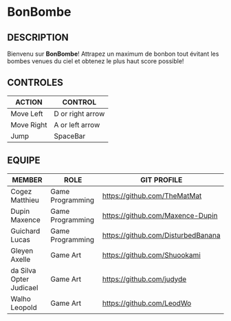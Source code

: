 # BonBombe

<h2> DESCRIPTION </h2>

Bienvenu sur **BonBombe**! Attrapez un maximum de bonbon tout évitant les bombes venues du ciel et obtenez le plus haut score possible! 

<h2> CONTROLES </h2>

ACTION | CONTROL
------------ | ------------- 
Move Left | D or right arrow 
Move Right | A or left arrow 
Jump | SpaceBar

<h2> EQUIPE </h2>

MEMBER | ROLE | GIT PROFILE
------------ | ------------- | -------------
Cogez Matthieu | Game Programming | https://github.com/TheMatMat
Dupin Maxence | Game Programming | https://github.com/Maxence-Dupin
Guichard Lucas | Game Programming | https://github.com/DisturbedBanana
Gleyen Axelle | Game Art | https://github.com/Shuookami
da Silva Opter Judicael | Game Art | https://github.com/judyde
Walho Leopold | Game Art | https://github.com/LeodWo
